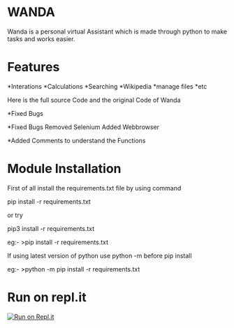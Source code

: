 
# WANDA

Wanda is a personal virtual Assistant which is made through python to make tasks and works easier.

# Features

*Interations
*Calculations
*Searching
*Wikipedia
*manage files 
*etc

Here is the full source Code and the original Code of Wanda
 
*Fixed Bugs
 
*Fixed Bugs Removed Selenium Added Webbrowser 

*Added Comments to understand the Functions

# Module Installation

First of all install the requirements.txt file by using command

pip install -r requirements.txt

or try

pip3 install -r requirements.txt

eg:- >pip install -r requirements.txt

If using latest version of python use python -m before pip install

eg:- >python -m pip install -r requirements.txt

# Run on repl.it

[![Run on Repl.it](https://repl.it/badge/github/A3U-5ER/WANDA)](https://repl.it/github/A3U-5ER/WANDA)
